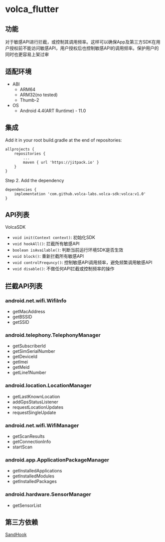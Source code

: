 # volca_flutter

## 功能
对于敏感API进行拦截，或控制其调用频率。这样可以确保App及第三方SDK在用户授权前不能访问敏感API，用户授权后也控制敏感API的调用频率。保护用户的同时也更容易上架过审

## 适配环境
- ABI
  - ARM64
  - ARM32(no tested)
  - Thumb-2
- OS
  - Android 4.4(ART Runtime) - 11.0

## 集成
Add it in your root build.gradle at the end of repositories:
```
allprojects {
    repositories {
        ...
        maven { url 'https://jitpack.io' }
    }
}
```
Step 2. Add the dependency
```
dependencies {
    implementation 'com.github.volca-labs.volca-sdk:volca:v1.0'
}
```

## API列表

VolcaSDK
- `void init(Context context)`: 初始化SDK
- `void hookAll()`: 拦截所有敏感API
- `boolean isAvailable()`: 判断当前运行环境SDK是否生效
- `void block()`: 重新拦截所有敏感API
- `void controlFrequncy()`: 控制敏感API调用频率，避免频繁调用敏感API
- `void disable()`: 不做任何API拦截或控制频率的操作

## 拦截API列表
### android.net.wifi.WifiInfo
- getMacAddress
- getBSSID
- getSSID

### android.telephony.TelephonyManager
- getSubscriberId
- getSimSerialNumber
- getDeviceId
- getImei
- getMeid
- getLine1Number

### android.location.LocationManager
- getLastKnownLocation
- addGpsStatusListener
- requestLocationUpdates
- requestSingleUpdate

### android.net.wifi.WifiManager
- getScanResults
- getConnectionInfo
- startScan

### android.app.ApplicationPackageManager
- getInstalledApplications
- getInstalledModules
- getInstalledPackages

### android.hardware.SensorManager
- getSensorList

## 第三方依赖
[SandHook](https://github.com/asLody/SandHook)

